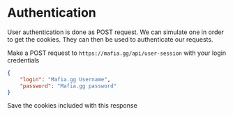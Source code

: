 # Authentication

User authentication is done as POST request. We can simulate one in order to get the cookies. 
They can then be used to authenticate our requests.


Make a POST request to `https://mafia.gg/api/user-session` with your login credentials

```json
{
    "login": "Mafia.gg Username",
    "password": "Mafia.gg password"
}
```

Save the cookies included with this response